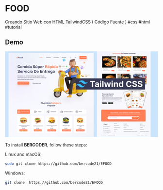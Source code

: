 # FOOD

Creando Sitio Web con HTML TailwindCSS ( Código Fuente ) #css #html #tutorial
## Demo

![Anon Desktop Demo](./miniature-food.png "Desktop Demo")

To install **BERCODER**, follow these steps:

Linux and macOS:

```bash
sudo git clone https://github.com/bercode21/EFOOD
```

Windows:

```bash
git clone  https://github.com/bercode21/EFOOD
```
